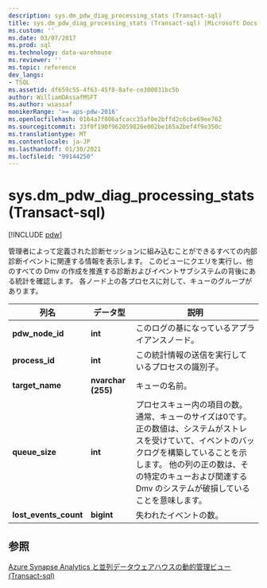 ```yaml
---
description: sys.dm_pdw_diag_processing_stats (Transact-sql)
title: sys.dm_pdw_diag_processing_stats (Transact-sql) |Microsoft Docs
ms.custom: ''
ms.date: 03/07/2017
ms.prod: sql
ms.technology: data-warehouse
ms.reviewer: ''
ms.topic: reference
dev_langs:
- TSQL
ms.assetid: df659c55-4f63-45f8-8afe-ce300031bc5b
author: WilliamDAssafMSFT
ms.author: wiassaf
monikerRange: '>= aps-pdw-2016'
ms.openlocfilehash: 0164a7f806afcacc35af0e2bffd2c6cbe69ee762
ms.sourcegitcommit: 33f0f190f962059826e002be165a2bef4f9e350c
ms.translationtype: MT
ms.contentlocale: ja-JP
ms.lasthandoff: 01/30/2021
ms.locfileid: "99144250"
---
```

# <a name="sysdm_pdw_diag_processing_stats-transact-sql"></a>sys.dm_pdw_diag_processing_stats (Transact-sql)
[!INCLUDE [pdw](../../includes/applies-to-version/pdw.md)]

  管理者によって定義された診断セッションに組み込むことができるすべての内部診断イベントに関連する情報を表示します。 このビューにクエリを実行し、他のすべての Dmv の作成を推進する診断およびイベントサブシステムの背後にある統計を確認します。 各ノード上の各プロセスに対して、キューのグループがあります。  
  
|列名|データ型|説明|  
|-----------------|---------------|-----------------|  
|**pdw_node_id**|**int**|このログの基になっているアプライアンスノード。|  
|**process_id**|**int**|この統計情報の送信を実行しているプロセスの識別子。|  
|**target_name**|**nvarchar (255)**|キューの名前。|  
|**queue_size**|**int**|プロセスキュー内の項目の数。 通常、キューのサイズは0です。 正の数値は、システムがストレスを受けていて、イベントのバックログを構築していることを示します。 他の列の正の数は、その特定のキューおよび関連する Dmv のシステムが破損していることを意味します。|  
|**lost_events_count**|**bigint**|失われたイベントの数。|  
  
## <a name="see-also"></a>参照  
 [Azure Synapse Analytics と並列データウェアハウスの動的管理ビュー &#40;Transact-sql&#41;](../../relational-databases/system-dynamic-management-views/sql-and-parallel-data-warehouse-dynamic-management-views.md)  
  
  
